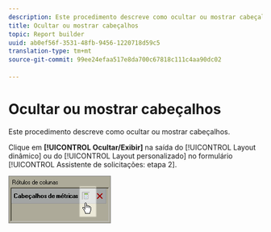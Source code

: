 ```yaml
---
description: Este procedimento descreve como ocultar ou mostrar cabeçalhos.
title: Ocultar ou mostrar cabeçalhos
topic: Report builder
uuid: ab0ef56f-3531-48fb-9456-1220718d59c5
translation-type: tm+mt
source-git-commit: 99ee24efaa517e8da700c67818c111c4aa90dc02

---
```



# Ocultar ou mostrar cabeçalhos

Este procedimento descreve como ocultar ou mostrar cabeçalhos.

Clique em **[!UICONTROL Ocultar/Exibir]** na saída do [!UICONTROL Layout dinâmico] ou do [!UICONTROL Layout personalizado] no formulário [!UICONTROL Assistente de solicitações: etapa 2].

![](assets/hide_show_header.png)

